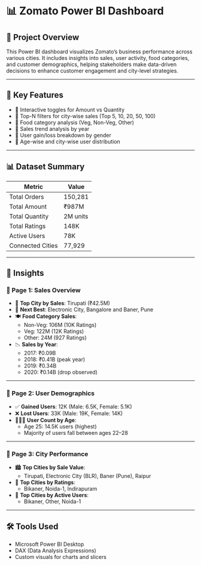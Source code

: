 # 📊 Zomato Power BI Dashboard

## 📁 Project Overview

This Power BI dashboard visualizes Zomato’s business performance across various cities. It includes insights into sales, user activity, food categories, and customer demographics, helping stakeholders make data-driven decisions to enhance customer engagement and city-level strategies.

---

## 📌 Key Features

- 📌 Interactive toggles for Amount vs Quantity
- 📌 Top-N filters for city-wise sales (Top 5, 10, 20, 50, 100)
- 📌 Food category analysis (Veg, Non-Veg, Other)
- 📌 Sales trend analysis by year
- 📌 User gain/loss breakdown by gender
- 📌 Age-wise and city-wise user distribution

---

## 📊 Dataset Summary

| Metric        | Value        |
|---------------|--------------|
| Total Orders  | 150,281      |
| Total Amount  | ₹987M        |
| Total Quantity| 2M units     |
| Total Ratings | 148K         |
| Active Users  | 78K          |
| Connected Cities | 77,929    |

---

## 🧠 Insights

### 🔹 Page 1: Sales Overview

- 🥇 **Top City by Sales**: Tirupati (₹42.5M)
- 🥈 **Next Best**: Electronic City, Bangalore and Baner, Pune
- 🍽 **Food Category Sales**:
  - Non-Veg: 106M (10K Ratings)
  - Veg: 122M (12K Ratings)
  - Other: 24M (927 Ratings)
- 📉 **Sales by Year**:
  - 2017: ₹0.09B
  - 2018: ₹0.41B (peak year)
  - 2019: ₹0.34B
  - 2020: ₹0.14B (drop observed)

---

### 🔹 Page 2: User Demographics

- ✅ **Gained Users**: 12K (Male: 6.5K, Female: 5.1K)
- ❌ **Lost Users**: 33K (Male: 19K, Female: 14K)
- 🧑‍🤝‍🧑 **User Count by Age**:
  - Age 25: 14.5K users (highest)
  - Majority of users fall between ages 22–28

---

### 🔹 Page 3: City Performance

- 🏙️ **Top Cities by Sale Value**:
  - Tirupati, Electronic City (BLR), Baner (Pune), Raipur
- 🌟 **Top Cities by Ratings**:
  - Bikaner, Noida-1, Indirapuram
- 👥 **Top Cities by Active Users**:
  - Bikaner, Other, Noida-1

---

## 🛠 Tools Used

- Microsoft Power BI Desktop
- DAX (Data Analysis Expressions)
- Custom visuals for charts and slicers
